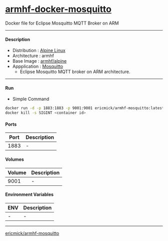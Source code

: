 # [armhf-docker-mosquitto](https://hub.docker.com/r/ericmick/armhf-mosquitto/)
Docker file for Eclipse Mosquitto MQTT Broker on ARM

----------------------------------------
#### Description
* Distribution : [Alpine Linux](https://alpinelinux.org/)
* Architecture : armhf
* Base Image   : [armhf/alpine](https://hub.docker.com/r/armhf/alpine/)
* Appplication : [Mosquitto](https://github.com/ericontech/armhf-docker-mosquitto)
    - Eclipse Mosquitto MQTT broker on ARM architecture.



----------------------------------------
#### Run
* Simple Command
```sh
docker run -d -p 1883:1883 -p 9001:9001 ericmick/armhf-mosquitto:latest
docker kill -s SIGINT <container id>
```


#### Ports
| Port               | Description                                      |
|--------------------|--------------------------------------------------|
| 1883               | -                                                |


#### Volumes
| Volume             | Description                                      |
|--------------------|--------------------------------------------------|
| 9001               | -                                                |


#### Environment Variables
| ENV                | Description                                      |
|--------------------|--------------------------------------------------|
| -                  | -                                                |



----------------------------------------
[ericmick/armhf-mosquitto](https://hub.docker.com/r/ericmick/armhf-mosquitto/)
